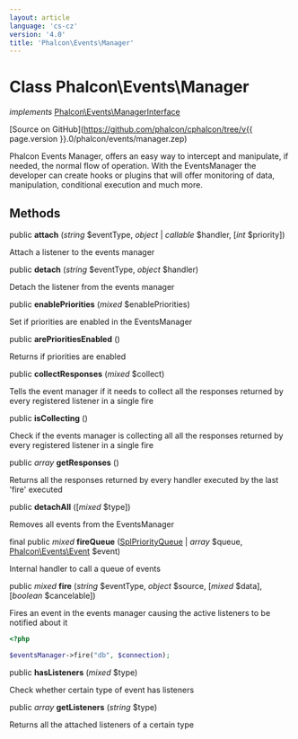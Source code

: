 ```yaml
---
layout: article
language: 'cs-cz'
version: '4.0'
title: 'Phalcon\Events\Manager'
---
```

# Class **Phalcon\Events\Manager**

*implements* [Phalcon\Events\ManagerInterface](Phalcon_Events_ManagerInterface)

[Source on GitHub](https://github.com/phalcon/cphalcon/tree/v{{ page.version }}.0/phalcon/events/manager.zep)

Phalcon Events Manager, offers an easy way to intercept and manipulate, if needed, the normal flow of operation. With the EventsManager the developer can create hooks or plugins that will offer monitoring of data, manipulation, conditional execution and much more.

## Methods

public **attach** (*string* $eventType, *object* | *callable* $handler, [*int* $priority])

Attach a listener to the events manager

public **detach** (*string* $eventType, *object* $handler)

Detach the listener from the events manager

public **enablePriorities** (*mixed* $enablePriorities)

Set if priorities are enabled in the EventsManager

public **arePrioritiesEnabled** ()

Returns if priorities are enabled

public **collectResponses** (*mixed* $collect)

Tells the event manager if it needs to collect all the responses returned by every registered listener in a single fire

public **isCollecting** ()

Check if the events manager is collecting all all the responses returned by every registered listener in a single fire

public *array* **getResponses** ()

Returns all the responses returned by every handler executed by the last 'fire' executed

public **detachAll** ([*mixed* $type])

Removes all events from the EventsManager

final public *mixed* **fireQueue** ([SplPriorityQueue](https://php.net/manual/en/class.splpriorityqueue.php) | *array* $queue, [Phalcon\Events\Event](Phalcon_Events_Event) $event)

Internal handler to call a queue of events

public *mixed* **fire** (*string* $eventType, *object* $source, [*mixed* $data], [*boolean* $cancelable])

Fires an event in the events manager causing the active listeners to be notified about it

```php
<?php

$eventsManager->fire("db", $connection);

```

public **hasListeners** (*mixed* $type)

Check whether certain type of event has listeners

public *array* **getListeners** (*string* $type)

Returns all the attached listeners of a certain type